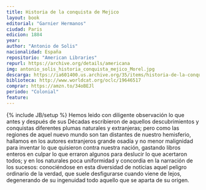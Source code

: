 ```yaml
---
title: Historia de la conquista de Mejico
layout: book
editorial: "Garnier Hermanos"
ciudad: Paris
edicion: 1884
year:
author: "Antonio de Solis"
nacionalidad: España
repositorio: "American Libraries"
repurl: https://archive.org/details/americana
img: antonio_solis_historia_conquista_mejico_Morel.jpg
descarga: https://ia601400.us.archive.org/35/items/historia-de-la-conquista-de-mejico-antonio-de-solis/Historia%20de%20la%20conquista%20de%20mejico%20-%20Antonio%20de%20Solis.pdf
biblioteca: http://www.worldcat.org/oclc/19646517
comprar: https://amzn.to/34oBEJl
periodo: "Colonial"
feature: 
---
```

{% include JB/setup %}
Hemos leido con diligente observación lo que antes y después de sus Décadas escribieron de aquellos descubrimientos y conquistas diferentes plumas naturales y extranjeras; pero como las regiones de aquel nuevo mundo son tan distantes de nuestro hemisferio, hallamos en los autores extranjeros grande osadía y no menor malignidad para inventar lo que quisieron contra nuestra nación, gastando libros enteros en culpar lo que erraron algunos para deslucir lo que acertaron todos; y en los naturales poca uniformidad y concordia en la narración de los sucesos: conociéndose en esta diversidad de noticias aquel peligro ordinario de la verdad, que suele desfigurarse cuando viene de lejos, degenerando de su ingenuidad todo aquello que se aparta de su origen. 
